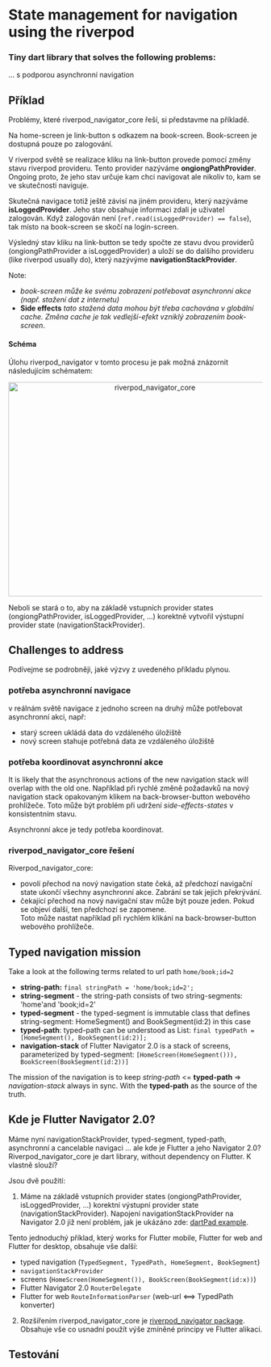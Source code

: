 # State management for navigation using the riverpod

### Tiny dart library that solves the following problems:

... s podporou asynchronní navigation

## Příklad

Problémy, které riverpod_navigator_core řeší, si představme na příkladě.

Na home-screen je link-button s odkazem na book-screen. 
Book-screen je dostupná pouze po zalogování.

V riverpod světě se realizace kliku na link-button provede pomocí změny stavu riverpod provideru. 
Tento provider nazýváme **ongiongPathProvider**. 
Ongoing proto, že jeho stav určuje kam chci navigovat ale nikoliv to, kam se ve skutečnosti naviguje.

Skutečná navigace totiž ještě závisí na jiném provideru, který nazýváme **isLoggedProvider**.
Jeho stav obsahuje informaci zdali je uživatel zalogován. 
Když zalogován není (```ref.read(isLoggedProvider) == false```), tak místo na book-screen se skočí na login-screen.

Výsledný stav kliku na link-button se tedy spočte ze stavu dvou providerů (ongiongPathProvider a isLoggedProvider) 
a uloží se do dalšího provideru (like riverpod usually do), který nazývýme **navigationStackProvider**.

Note: 
- *book-screen může ke svému zobrazení potřebovat asynchronní akce (např. stažení dat z internetu)*
- **Side effects**
*tato stažená data mohou být třeba cachována v globální cache. Změna cache je tak vedlejší-efekt vzniklý zobrazením book-screen*.


#### Schéma

Úlohu riverpod_navigator v tomto procesu je pak možná znázornit následujícím schématem:

<p align="center">
<img src="https://github.com/PavelPZ/riverpod_navigator/blob/main/packages/riverpod_navigator_core/READMEx.png" width="565" height="424" alt="riverpod_navigator_core" />
</p>

Neboli se stará o to, aby na základě vstupních provider states (ongiongPathProvider, isLoggedProvider, ...) korektně vytvořil výstupní provider state (navigationStackProvider).

## Challenges to address

Podívejme se podrobněji, jaké výzvy z uvedeného příkladu plynou.

### potřeba asynchronní navigace<br/>
v reálnám světě navigace z jednoho screen na druhý může potřebovat asynchronní akci, např:

- starý screen ukládá data do vzdáleného úložiště
- nový screen stahuje potřebná data ze vzdáleného úložiště

### potřeba koordinovat asynchronní akce

It is likely that the asynchronous actions of the new navigation stack will overlap with the old one.
Například při rychlé změně požadavků na nový navigation stack opakovaným klikem na back-browser-button webového prohlížeče.
Toto může být problém při udržení *side-effects-states* v konsistentním stavu.

Asynchronní akce je tedy potřeba koordinovat.

### riverpod_navigator_core řešení

Riverpod_navigator_core:
- povolí přechod na nový navigation state čeká, až předchozí navigační state ukončí všechny asynchronní akce. Zabrání se tak jejich překrývání.
- čekající přechod na nový navigační stav může být pouze jeden. Pokud se objeví další, ten předchozí se zapomene.<br>
Toto může nastat například při rychlém klikání na back-browser-button webového prohlížeče.

## Typed navigation mission

Take a look at the following terms related to url path ```home/book;id=2```

- **string-path:** ```final stringPath = 'home/book;id=2';```
- **string-segment** - the string-path consists of two string-segments: 'home'and 'book;id=2'
- **typed-segment** - the typed-segment is immutable class that defines string-segment: HomeSegment() and BookSegment(id:2) in this case
- **typed-path**: typed-path can be understood as List<typed-segment>: ```final typedPath = [HomeSegment(), BookSegment(id:2)];```
- **navigation-stack** of Flutter Navigator 2.0 is a stack of screens, parameterized by typed-segment:
  ```[HomeScreen(HomeSegment())), BookScreen(BookSegment(id:2))]```

The mission of the navigation is to keep *string-path* <= **typed-path** => *navigation-stack* always in sync.
With the **typed-path** as the source of the truth.

## Kde je Flutter Navigator 2.0?

Máme nyní navigationStackProvider, typed-segment, typed-path, asynchronní a cancelable navigaci ... ale kde je Flutter a jeho Navigator 2.0? 
Riverpod_navigator_core je dart library, without dependency on Flutter. K vlastně slouží?

Jsou dvě použití:

1. Máme na základě vstupních provider states (ongiongPathProvider, isLoggedProvider, ...) korektní výstupní provider state (navigationStackProvider).
Napojení navigationStackProvider na Navigator 2.0 již není problém, jak je ukázáno zde: [dartPad example](https://dartpad.dev/?id=970ba56347a19d86ccafeb551b013fd3).

Tento jednoduchý příklad, který works for Flutter mobile, Flutter for web and Flutter for desktop, obsahuje vše další:

- typed navigation (```TypedSegment, TypedPath, HomeSegment, BookSegment```)
- ```navigationStackProvider```
- screens (```HomeScreen(HomeSegment()), BookScreen(BookSegment(id:x))```)
- Flutter Navigator 2.0 ```RouterDelegate```
- Flutter for web ```RouteInformationParser``` (web-url <==> TypedPath konverter)

2. Rozšířením riverpod_navigator_core je [riverpod_navigator package](https://pub.dev/packages/riverpod_navigator). 
Obsahuje vše co usnadní použít výše zmíněné principy ve Flutter alikaci.

## Testování

